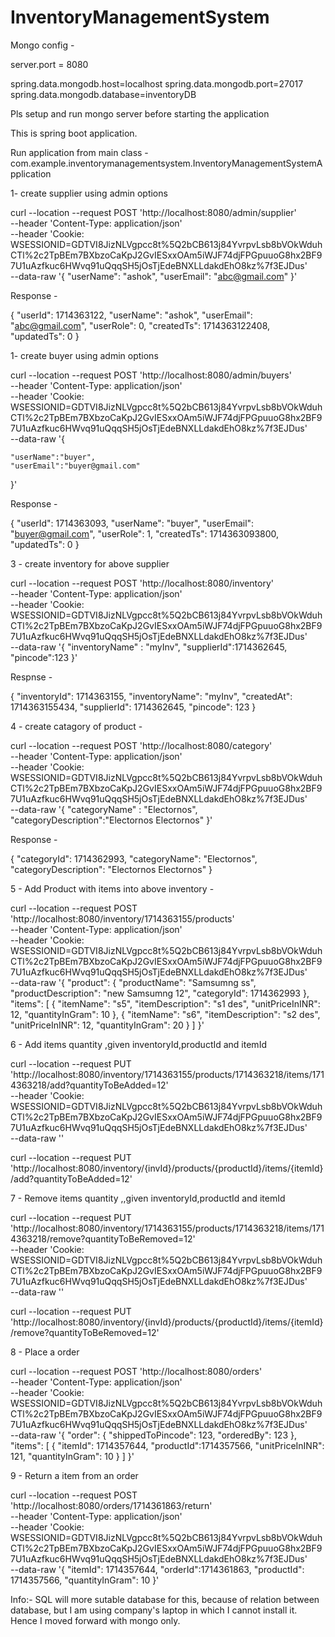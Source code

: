 # InventoryManagementSystem




Mongo config - 

server.port = 8080

spring.data.mongodb.host=localhost
spring.data.mongodb.port=27017
spring.data.mongodb.database=inventoryDB


Pls setup and run mongo server before starting the application

This is spring boot application.

Run application from main class - 
com.example.inventorymanagementsystem.InventoryManagementSystemApplication



1- create supplier using admin options

curl --location --request POST 'http://localhost:8080/admin/supplier' \
--header 'Content-Type: application/json' \
--header 'Cookie: WSESSIONID=GDTVI8JizNLVgpcc8t%5Q2bCB613j84YvrpvLsb8bVOkWduhCTl%2c2TpBEm7BXbzoCaKpJ2GvIESxxOAm5iWJF74djFPGpuuoG8hx2BF97U1uAzfkuc6HWvq91uQqqSH5jOsTjEdeBNXLLdakdEhO8kz%7f3EJDus' \
--data-raw '{
    "userName": "ashok",
    "userEmail": "abc@gmail.com"
}'

Response - 

{
    "userId": 1714363122,
    "userName": "ashok",
    "userEmail": "abc@gmail.com",
    "userRole": 0,
    "createdTs": 1714363122408,
    "updatedTs": 0
}




1- create buyer using admin options


curl --location --request POST 'http://localhost:8080/admin/buyers' \
--header 'Content-Type: application/json' \
--header 'Cookie: WSESSIONID=GDTVI8JizNLVgpcc8t%5Q2bCB613j84YvrpvLsb8bVOkWduhCTl%2c2TpBEm7BXbzoCaKpJ2GvIESxxOAm5iWJF74djFPGpuuoG8hx2BF97U1uAzfkuc6HWvq91uQqqSH5jOsTjEdeBNXLLdakdEhO8kz%7f3EJDus' \
--data-raw '{
    
    "userName":"buyer",
    "userEmail":"buyer@gmail.com"
    
}'

Response - 

{
    "userId": 1714363093,
    "userName": "buyer",
    "userEmail": "buyer@gmail.com",
    "userRole": 1,
    "createdTs": 1714363093800,
    "updatedTs": 0
}


3 - create inventory for above supplier

curl --location --request POST 'http://localhost:8080/inventory' \
--header 'Content-Type: application/json' \
--header 'Cookie: WSESSIONID=GDTVI8JizNLVgpcc8t%5Q2bCB613j84YvrpvLsb8bVOkWduhCTl%2c2TpBEm7BXbzoCaKpJ2GvIESxxOAm5iWJF74djFPGpuuoG8hx2BF97U1uAzfkuc6HWvq91uQqqSH5jOsTjEdeBNXLLdakdEhO8kz%7f3EJDus' \
--data-raw '{
    "inventoryName" : "myInv",
    "supplierId":1714362645,
    "pincode":123
}'


Respnse - 

{
    "inventoryId": 1714363155,
    "inventoryName": "myInv",
    "createdAt": 1714363155434,
    "supplierId": 1714362645,
    "pincode": 123
}


4 - create catagory of product - 

curl --location --request POST 'http://localhost:8080/category' \
--header 'Content-Type: application/json' \
--header 'Cookie: WSESSIONID=GDTVI8JizNLVgpcc8t%5Q2bCB613j84YvrpvLsb8bVOkWduhCTl%2c2TpBEm7BXbzoCaKpJ2GvIESxxOAm5iWJF74djFPGpuuoG8hx2BF97U1uAzfkuc6HWvq91uQqqSH5jOsTjEdeBNXLLdakdEhO8kz%7f3EJDus' \
--data-raw '{
    "categoryName" : "Electornos",
    "categoryDescription":"Electornos Electornos"
}'

Response - 

{
    "categoryId": 1714362993,
    "categoryName": "Electornos",
    "categoryDescription": "Electornos Electornos"
}

5 - Add Product with items into above inventory - 


curl --location --request POST 'http://localhost:8080/inventory/1714363155/products' \
--header 'Content-Type: application/json' \
--header 'Cookie: WSESSIONID=GDTVI8JizNLVgpcc8t%5Q2bCB613j84YvrpvLsb8bVOkWduhCTl%2c2TpBEm7BXbzoCaKpJ2GvIESxxOAm5iWJF74djFPGpuuoG8hx2BF97U1uAzfkuc6HWvq91uQqqSH5jOsTjEdeBNXLLdakdEhO8kz%7f3EJDus' \
--data-raw '{
    "product": {
        "productName": "Samsumng ss",
        "productDescription": "new Samsumng 12",
        "categoryId": 1714362993
    },
    "items": [
        {
            "itemName": "s5",
            "itemDescription": "s1 des",
            "unitPriceInINR": 12,
            "quantityInGram": 10
        },
        {
            "itemName": "s6",
            "itemDescription": "s2 des",
            "unitPriceInINR": 12,
            "quantityInGram": 20
        }
    ]
}'


6 - Add items quantity ,given inventoryId,productId and itemId

curl --location --request PUT 'http://localhost:8080/inventory/1714363155/products/1714363218/items/1714363218/add?quantityToBeAdded=12' \
--header 'Cookie: WSESSIONID=GDTVI8JizNLVgpcc8t%5Q2bCB613j84YvrpvLsb8bVOkWduhCTl%2c2TpBEm7BXbzoCaKpJ2GvIESxxOAm5iWJF74djFPGpuuoG8hx2BF97U1uAzfkuc6HWvq91uQqqSH5jOsTjEdeBNXLLdakdEhO8kz%7f3EJDus' \
--data-raw ''

curl --location --request PUT 'http://localhost:8080/inventory/{invId}/products/{productId}/items/{itemId}/add?quantityToBeAdded=12'


7 - Remove items quantity ,,given inventoryId,productId and itemId

curl --location --request PUT 'http://localhost:8080/inventory/1714363155/products/1714363218/items/1714363218/remove?quantityToBeRemoved=12' \
--header 'Cookie: WSESSIONID=GDTVI8JizNLVgpcc8t%5Q2bCB613j84YvrpvLsb8bVOkWduhCTl%2c2TpBEm7BXbzoCaKpJ2GvIESxxOAm5iWJF74djFPGpuuoG8hx2BF97U1uAzfkuc6HWvq91uQqqSH5jOsTjEdeBNXLLdakdEhO8kz%7f3EJDus' \
--data-raw ''

curl --location --request PUT 'http://localhost:8080/inventory/{invId}/products/{productId}/items/{itemId}/remove?quantityToBeRemoved=12'


8 - Place a order

curl --location --request POST 'http://localhost:8080/orders' \
--header 'Content-Type: application/json' \
--header 'Cookie: WSESSIONID=GDTVI8JizNLVgpcc8t%5Q2bCB613j84YvrpvLsb8bVOkWduhCTl%2c2TpBEm7BXbzoCaKpJ2GvIESxxOAm5iWJF74djFPGpuuoG8hx2BF97U1uAzfkuc6HWvq91uQqqSH5jOsTjEdeBNXLLdakdEhO8kz%7f3EJDus' \
--data-raw '{
    "order": {
        "shippedToPincode": 123,
        "orderedBy": 123
    },
    "items": [
        {
            "itemId": 1714357644,
            "productId":1714357566,
            "unitPriceInINR": 121,
            "quantityInGram": 10
        }
    ]
}'


9 - Return a item from an order

curl --location --request POST 'http://localhost:8080/orders/1714361863/return' \
--header 'Content-Type: application/json' \
--header 'Cookie: WSESSIONID=GDTVI8JizNLVgpcc8t%5Q2bCB613j84YvrpvLsb8bVOkWduhCTl%2c2TpBEm7BXbzoCaKpJ2GvIESxxOAm5iWJF74djFPGpuuoG8hx2BF97U1uAzfkuc6HWvq91uQqqSH5jOsTjEdeBNXLLdakdEhO8kz%7f3EJDus' \
--data-raw '{
    "itemId": 1714357644,
    "orderId":1714361863,
    "productId": 1714357566,
    "quantityInGram": 10
}'

Info:- SQL will more sutable database for this, because of relation between database, but I am using company's laptop in which I cannot install it. Hence I moved forward with mongo only.


